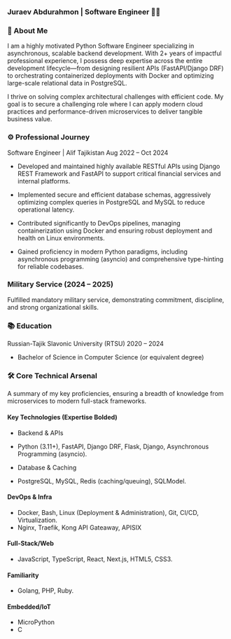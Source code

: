 ### Juraev Abdurahmon | Software Engineer 👨‍💻

### 🚀 About Me

I am a highly motivated Python Software Engineer specializing in asynchronous, scalable backend development. With 2+ years of impactful professional experience, I possess deep expertise across the entire development lifecycle—from designing resilient APIs (FastAPI/Django DRF) to orchestrating containerized deployments with Docker and optimizing large-scale relational data in PostgreSQL.

I thrive on solving complex architectural challenges with efficient code. My goal is to secure a challenging role where I can apply modern cloud practices and performance-driven microservices to deliver tangible business value.

### ⚙️ Professional Journey

Software Engineer | Alif Tajikistan
Aug 2022 – Oct 2024

* Developed and maintained highly available RESTful APIs using Django REST Framework and FastAPI to support critical financial services and internal platforms.

* Implemented secure and efficient database schemas, aggressively optimizing complex queries in PostgreSQL and MySQL to reduce operational latency.

* Contributed significantly to DevOps pipelines, managing containerization using Docker and ensuring robust deployment and health on Linux environments.

* Gained proficiency in modern Python paradigms, including asynchronous programming (asyncio) and comprehensive type-hinting for reliable codebases.

### Military Service (2024 – 2025)

Fulfilled mandatory military service, demonstrating commitment, discipline, and strong organizational skills.

### 📚 Education

Russian-Tajik Slavonic University (RTSU)
2020 – 2024

* Bachelor of Science in Computer Science (or equivalent degree)

### 🛠️ Core Technical Arsenal

A summary of my key proficiencies, ensuring a breadth of knowledge from microservices to modern full-stack frameworks.

#### Key Technologies (Expertise Bolded)

* Backend & APIs

* Python (3.11+), FastAPI, Django DRF, Flask, Django, Asynchronous Programming (asyncio).

* Database & Caching

* PostgreSQL, MySQL, Redis (caching/queuing), SQLModel.

#### DevOps & Infra

* Docker, Bash, Linux (Deployment & Administration), Git, CI/CD, Virtualization.
* Nginx, Traefik, Kong API Gateaway, APISIX

#### Full-Stack/Web

* JavaScript, TypeScript, React, Next.js, HTML5, CSS3.

#### Familiarity

* Golang, PHP, Ruby.

#### Embedded/IoT

* MicroPython
* C
